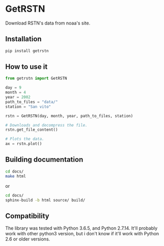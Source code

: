 # GetRSTN

Download RSTN's data from noaa's site. 

## Installation

```bash
pip install getrstn
```

## How to use it

```python
from getrstn import GetRSTN

day = 9
month = 4
year = 2002
path_to_files = "data/"
station = "San vito"

rstn = GetRSTN(day, month, year, path_to_files, station)

# Downloads and decompress the file.
rstn.get_file_content()

# Plots the data.
ax = rstn.plot()
```

## Building documentation

```bash
cd docs/
make html
```

or

```bash
cd docs/
sphinx-build -b html source/ build/
```

## Compatibility
The library was tested with Python 3.6.5, and Python 2.7.14. It'll probably work with other python3 version, but i don't know if it'll work with Python 2.6 or older versions.
